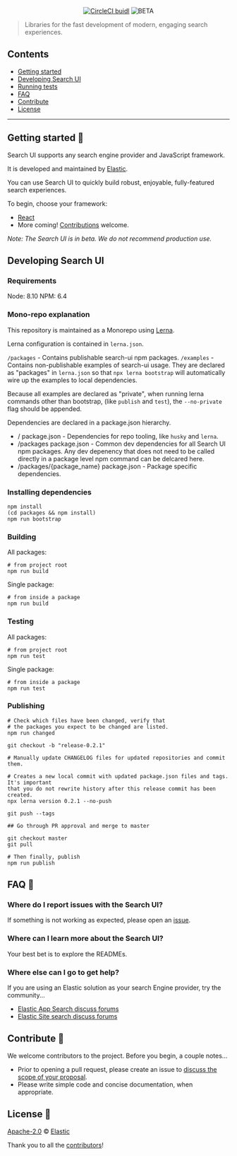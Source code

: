 <p align="center"><a href="https://circleci.com/gh/elastic/search-ui/tree/master"><img src="https://circleci.com/gh/elastic/search-ui/tree/master.svg?style=svg&circle-token=c637bc2af60035a1f4cb5367071999ced238be76" alt="CircleCI buidl"></a>
<img src="https://img.shields.io/badge/version-beta-red.svg" alt="BETA" /></p>

> Libraries for the fast development of modern, engaging search experiences.

## Contents

- [Getting started](#getting-started-)
- [Developing Search UI](#developing-search-ui)
- [Running tests](#running-tests)
- [FAQ](#faq-)
- [Contribute](#contribute-)
- [License](#license-)

---

## Getting started 🐣

Search UI supports any search engine provider and JavaScript framework.

It is developed and maintained by [Elastic](https://elastic.co).

You can use Search UI to quickly build robust, enjoyable, fully-featured search experiences.

To begin, choose your framework:

- [React](packages/react-search-ui/README.md)
- More coming! [Contributions](#contribute-) welcome.

_Note: The Search UI is in beta. We do not recommend production use._

## Developing Search UI

### Requirements

Node: 8.10
NPM: 6.4

### Mono-repo explanation

This repository is maintained as a Monorepo using [Lerna](https://lernajs.io/).

Lerna configuration is contained in `lerna.json`.

`/packages` - Contains publishable search-ui npm packages.
`/examples` - Contains non-publishable examples of search-ui usage. They are declared
as "packages" in `lerna.json` so that `npx lerna bootstrap` will automatically wire up the
examples to local dependencies.

Because all examples are declared as "private", when running lerna commands other than bootstrap, (like `publish` and
`test`), the `--no-private` flag should be appended.

Dependencies are declared in a package.json hierarchy.

- / package.json - Dependencies for repo tooling, like `husky` and `lerna`.
- /packages package.json - Common dev dependencies for all Search UI npm packages. Any dev depenency that does not need to be called directly in a package level npm command
  can be delcared here.
- /packages/{package_name} package.json - Package specific dependencies.

### Installing dependencies

```shell
npm install
(cd packages && npm install)
npm run bootstrap
```

### Building

All packages:

```shell
# from project root
npm run build
```

Single package:

```shell
# from inside a package
npm run build
```

### Testing

All packages:

```shell
# from project root
npm run test
```

Single package:

```shell
# from inside a package
npm run test
```

### Publishing

```
# Check which files have been changed, verify that
# the packages you expect to be changed are listed.
npm run changed

git checkout -b "release-0.2.1"

# Manually update CHANGELOG files for updated repositories and commit them.

# Creates a new local commit with updated package.json files and tags. It's important
that you do not rewrite history after this release commit has been created.
npx lerna version 0.2.1 --no-push

git push --tags

## Go through PR approval and merge to master

git checkout master
git pull

# Then finally, publish
npm run publish
```

## FAQ 🔮

### Where do I report issues with the Search UI?

If something is not working as expected, please open an [issue](https://github.com/elastic/search-ui/issues/new).

### Where can I learn more about the Search UI?

Your best bet is to explore the READMEs.

### Where else can I go to get help?

If you are using an Elastic solution as your search Engine provider, try the community...

- [Elastic App Search discuss forums](https://discuss.elastic.co/c/app-search)
- [Elastic Site search discuss forums](https://discuss.elastic.co/c/site-search)

## Contribute 🚀

We welcome contributors to the project. Before you begin, a couple notes...

- Prior to opening a pull request, please create an issue to [discuss the scope of your proposal](https://github.com/elastic/search-ui/issues).
- Please write simple code and concise documentation, when appropriate.

## License 📗

[Apache-2.0](https://github.com/elastic/search-ui/blob/master/LICENSE) © [Elastic](https://github.com/elastic)

Thank you to all the [contributors](https://github.com/elastic/search-ui/graphs/contributors)!
